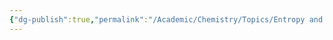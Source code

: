 ```yaml
---
{"dg-publish":true,"permalink":"/Academic/Chemistry/Topics/Entropy and spontaneity (HL)/"}
---
```


